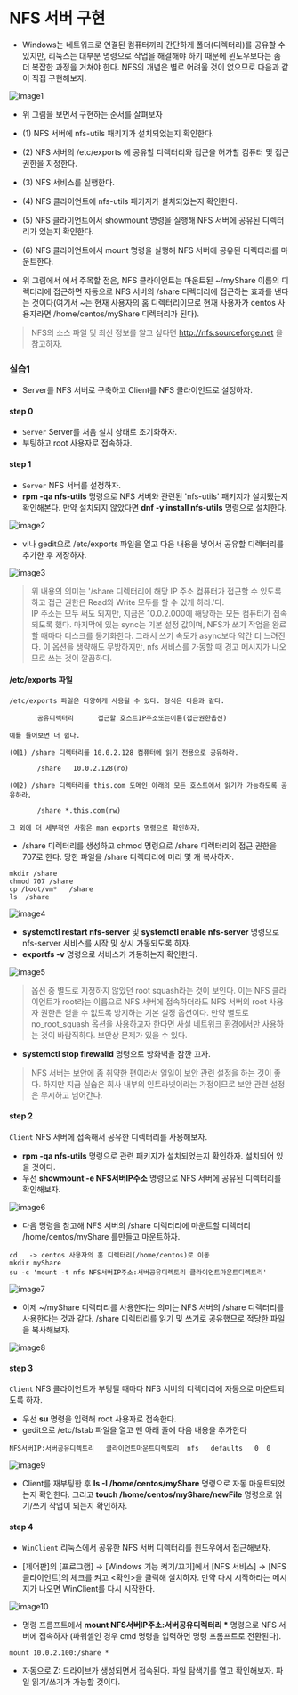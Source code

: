 # NFS 서버 구현

- Windows는 네트워크로 연결된 컴퓨터끼리 간단하게 폴더(디렉터리)를 공유할 수 있지만, 리눅스는 대부분 명령으로 작업을 해결해야 하기 때문에 윈도우보다는 좀 더 복잡한 과정을 거쳐야 한다. NFS의 개념은 별로 어려울 것이 없으므로 다음과 같이 직접 구현해보자.

![image1](https://raw.githubusercontent.com/yonggyo1125/curriculumLinux/master/Linux2/11%EC%9D%BC%EC%B0%A8(3h)%20-%20NFS%20%EC%84%9C%EB%B2%84/images/image1.png)

- 위 그림을 보면서 구현하는 순서를 살펴보자

- (1) NFS 서버에 nfs-utils 패키지가 설치되었는지 확인한다.
- (2) NFS 서버의 /etc/exports 에 공유할 디렉터리와 접근을 허가할 컴퓨터 및 접근 권한을 지정한다. 
- (3) NFS 서비스를 실행한다.
- (4) NFS 클라이언트에 nfs-utils 패키지가 설치되었는지 확인한다.
- (5) NFS 클라이언트에서 showmount 명령을 실행해 NFS 서버에 공유된 디렉터리가 있는지 확인한다.
- (6) NFS 클라이언트에서 mount 명령을 실행해 NFS 서버에 공유된 디렉터리를 마운트한다.

- 위 그림에서 에서 주목할 점은, NFS 클라이언트는 마운트된 ~/myShare 이름의 디렉터리에 접근하면 자동으로 NFS 서버의 /share 디렉터리에 접근하는 효과를 낸다는 것이다(여기서 ~는 현재 사용자의 홈 디렉터리이므로 현재 사용자가 centos 사용자라면 /home/centos/myShare 디렉터리가 된다).

> NFS의 소스 파일 및 최신 정보를 알고 싶다면 http://nfs.sourceforge.net 을 참고하자.

### 실습1

- Server를 NFS 서버로 구축하고 Client를 NFS 클라이언트로 설정하자.

#### step 0

- <code>Server</code> Server를 처음 설치 상태로 초기화하자.
- 부팅하고 root 사용자로 접속하자.

#### step 1

- <code>Server</code> NFS 서버를 설정하자.
- <b>rpm -qa nfs-utils</b> 명령으로 NFS 서버와 관련된 'nfs-utils' 패키지가 설치됐는지 확인해본다. 만약 설치되지 않았다면 <b>dnf -y install nfs-utils</b> 명령으로 설치한다.

![image2](https://raw.githubusercontent.com/yonggyo1125/curriculumLinux/master/Linux2/11%EC%9D%BC%EC%B0%A8(3h)%20-%20NFS%20%EC%84%9C%EB%B2%84/images/image2.png)

- vi나 gedit으로 /etc/exports 파일을 열고 다음 내용을 넣어서 공유할 디렉터리를 추가한 후 저장하자.

![image3](https://raw.githubusercontent.com/yonggyo1125/curriculumLinux/master/Linux2/11%EC%9D%BC%EC%B0%A8(3h)%20-%20NFS%20%EC%84%9C%EB%B2%84/images/image3.png)

>  위 내용의 의미는 '/share 디렉터리에 해당 IP 주소 컴퓨터가 접근할 수 있도록 하고 접근 권한은 Read와 Write 모두를 할 수 있게 하라.'다.<br>IP 주소는 모두 써도 되지만, 지금은 10.0.2.000에 해당하는 모든 컴퓨터가 접속되도록 했다. 마지막에 있는 sync는 기본 설정 값이며, NFS가 쓰기 작업을 완료할 때마다 디스크를 동기화한다. 그래서 쓰기 속도가 async보다 약간 더 느려진다. 이 옵션을 생략해도 무방하지만, nfs 서비스를 가동할 때 경고 메시지가 나오므로 쓰는 것이 깔끔하다.

#### /etc/exports 파일

```
/etc/exports 파일은 다양하게 사용될 수 있다. 형식은 다음과 같다.

       공유디렉터리      접근할 호스트IP주소또는이름(접근권한옵션)

예를 들어보면 더 쉽다.

(예1) /share 디렉터리를 10.0.2.128 컴퓨터에 읽기 전용으로 공유하라.

       /share   10.0.2.128(ro) 

(예2) /share 디렉터리를 this.com 도메인 아래의 모든 호스트에서 읽기가 가능하도록 공유하라.

       /share *.this.com(rw)

그 외에 더 세부적인 사항은 man exports 명령으로 확인하자.
```

-  /share 디렉터리를 생성하고 chmod 명령으로 /share 디렉터리의 접근 권한을 707로 한다. 당한 파일을 /share 디렉터리에 미리 몇 개 복사하자.

```
mkdir /share 
chmod 707 /share
cp /boot/vm*   /share
ls  /share
```

![image4](https://raw.githubusercontent.com/yonggyo1125/curriculumLinux/master/Linux2/11%EC%9D%BC%EC%B0%A8(3h)%20-%20NFS%20%EC%84%9C%EB%B2%84/images/image4.png)

- <b>systemctl restart nfs-server</b> 및 <b>systemctl enable nfs-server</b> 명령으로 nfs-server 서비스를 시작 및 상시 가동되도록 하자.
- <b>exportfs -v</b> 명령으로 서비스가 가동하는지 확인한다.

![image5](https://raw.githubusercontent.com/yonggyo1125/curriculumLinux/master/Linux2/11%EC%9D%BC%EC%B0%A8(3h)%20-%20NFS%20%EC%84%9C%EB%B2%84/images/image5.png)

> 옵션 중 별도로 지정하지 않았던 root squash라는 것이 보인다. 이는 NFS 클라이언트가 root라는 이름으로 NFS 서버에 접속하더라도 NFS 서버의 root 사용자 권한은 얻을 수 없도록 방지하는 기본 설정 옵션이다. 만약 별도로 no_root_squash 옵션을 사용하고자 한다면 사설 네트워크 환경에서만 사용하는 것이 바람직하다. 보안상 문제가 있을 수 있다.

- <b>systemctl stop firewalld</b> 명령으로 방화벽을 잠깐 끄자.

> NFS 서버는 보안에 좀 취약한 편이라서 일일이 보안 관련 설정을 하는 것이 좋다. 하지만 지금 실습은 회사 내부의 인트라넷이라는 가정이므로 보안 관련 설정은 무시하고 넘어간다.

#### step 2

<code>Client</code> NFS 서버에 접속해서 공유한 디렉터리를 사용해보자.

- <b>rpm -qa nfs-utils</b> 명령으로 관련 패키지가 설치되었는지 확인하자. 설치되어 있을 것이다.
- 우선 <b>showmount -e NFS서버IP주소</b> 명령으로 NFS 서버에 공유된 디렉터리를 확인해보자.

![image6](https://raw.githubusercontent.com/yonggyo1125/curriculumLinux/master/Linux2/11%EC%9D%BC%EC%B0%A8(3h)%20-%20NFS%20%EC%84%9C%EB%B2%84/images/image6.png)

- 다음 명령을 참고해 NFS 서버의 /share 디렉터리에 마운트할 디렉터리 /home/centos/myShare 를만들고 마운트하자.

```
cd   -> centos 사용자의 홈 디렉터리(/home/centos)로 이동
mkdir myShare
su -c 'mount -t nfs NFS서버IP주소:서버공유디렉토리 클라이언트마운트디렉토리'
```

![image7](https://raw.githubusercontent.com/yonggyo1125/curriculumLinux/master/Linux2/11%EC%9D%BC%EC%B0%A8(3h)%20-%20NFS%20%EC%84%9C%EB%B2%84/images/image7.png)

- 이제 ~/myShare 디렉터리를 사용한다는 의미는 NFS 서버의 /share 디렉터리를 사용한다는 것과 같다. /share 디렉터리를 읽기 및 쓰기로 공유했므로 적당한 파일을 복사해보자.

![image8](https://raw.githubusercontent.com/yonggyo1125/curriculumLinux/master/Linux2/11%EC%9D%BC%EC%B0%A8(3h)%20-%20NFS%20%EC%84%9C%EB%B2%84/images/image8.png)

#### step 3

<code>Client</code> NFS 클라이언트가 부팅될 때마다 NFS 서버의 디렉터리에 자동으로 마운트되도록 하자.

- 우선 <b>su</b> 명령을 입력해 root 사용자로 접속한다.
- gedit으로 /etc/fstab 파일을 열고 맨 아래 줄에 다음 내용을 추가한다

```
NFS서버IP:서버공유디렉토리   클라이언트마운트디렉토리  nfs   defaults   0  0
```

![image9](https://raw.githubusercontent.com/yonggyo1125/curriculumLinux/master/Linux2/11%EC%9D%BC%EC%B0%A8(3h)%20-%20NFS%20%EC%84%9C%EB%B2%84/images/image9.png)

- Client를 재부팅한 후 <b>Is -I /home/centos/myShare</b> 명령으로 자동 마운트되었는지 확인한다. 그리고 <b>touch /home/centos/myShare/newFile</b> 명령으로 읽기/쓰기 작업이 되는지 확인하자.

#### step 4

- <code>WinClient</code> 리눅스에서 공유한 NFS 서버 디렉터리를 윈도우에서 접근해보자.

- [제어판]의 [프로그램] → [Windows 기능 켜기/끄기]에서 [NFS 서비스] → [NFS 클라이언트]의 체크를 켜고 \<확인\>을 클릭해 설치하자. 만약 다시 시작하라는 메시지가 나오면 WinClient를 다시 시작한다.

![image10](https://raw.githubusercontent.com/yonggyo1125/curriculumLinux/master/Linux2/11%EC%9D%BC%EC%B0%A8(3h)%20-%20NFS%20%EC%84%9C%EB%B2%84/images/image10.png)


- 명령 프롬프트에서 <b>mount NFS서버IP주소:서버공유디렉터리 \*</b> 명령으로 NFS 서버에 접속하자 (파워셸인 경우 cmd 명령을 입력하면 명령 프롬프트로 전환된다).

```
mount 10.0.2.100:/share *
```



- 자동으로 Z: 드라이브가 생성되면서 접속된다. 파일 탐색기를 열고 확인해보자. 파일 읽기/쓰기가 가능할 것이다.







